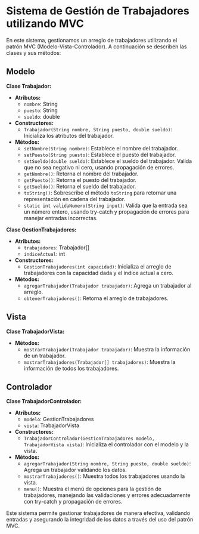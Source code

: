 
# Sistema de Gestión de Trabajadores utilizando MVC

En este sistema, gestionamos un arreglo de trabajadores utilizando el patrón MVC (Modelo-Vista-Controlador). A continuación se describen las clases y sus métodos:

## Modelo
**Clase Trabajador:**
- **Atributos:**
  - `nombre`: String
  - `puesto`: String
  - `sueldo`: double
- **Constructores:**
  - `Trabajador(String nombre, String puesto, double sueldo)`: Inicializa los atributos del trabajador.
- **Métodos:**
  - `setNombre(String nombre)`: Establece el nombre del trabajador.
  - `setPuesto(String puesto)`: Establece el puesto del trabajador.
  - `setSueldo(double sueldo)`: Establece el sueldo del trabajador. Valida que no sea negativo ni cero, usando propagación de errores.
  - `getNombre()`: Retorna el nombre del trabajador.
  - `getPuesto()`: Retorna el puesto del trabajador.
  - `getSueldo()`: Retorna el sueldo del trabajador.
  - `toString()`: Sobrescribe el método `toString` para retornar una representación en cadena del trabajador.
  - `static int validaNumero(String input)`: Valida que la entrada sea un número entero, usando try-catch y propagación de errores para manejar entradas incorrectas.

**Clase GestionTrabajadores:**
- **Atributos:**
  - `trabajadores`: Trabajador[]
  - `indiceActual`: int
- **Constructores:**
  - `GestionTrabajadores(int capacidad)`: Inicializa el arreglo de trabajadores con la capacidad dada y el índice actual a cero.
- **Métodos:**
  - `agregarTrabajador(Trabajador trabajador)`: Agrega un trabajador al arreglo.
  - `obtenerTrabajadores()`: Retorna el arreglo de trabajadores.

## Vista
**Clase TrabajadorVista:**
- **Métodos:**
  - `mostrarTrabajador(Trabajador trabajador)`: Muestra la información de un trabajador.
  - `mostrarTrabajadores(Trabajador[] trabajadores)`: Muestra la información de todos los trabajadores.

## Controlador
**Clase TrabajadorControlador:**
- **Atributos:**
  - `modelo`: GestionTrabajadores
  - `vista`: TrabajadorVista
- **Constructores:**
  - `TrabajadorControlador(GestionTrabajadores modelo, TrabajadorVista vista)`: Inicializa el controlador con el modelo y la vista.
- **Métodos:**
  - `agregarTrabajador(String nombre, String puesto, double sueldo)`: Agrega un trabajador validando los datos.
  - `mostrarTrabajadores()`: Muestra todos los trabajadores usando la vista.
  - `menu()`: Muestra el menú de opciones para la gestión de trabajadores, manejando las validaciones y errores adecuadamente con try-catch y propagación de errores.

Este sistema permite gestionar trabajadores de manera efectiva, validando entradas y asegurando la integridad de los datos a través del uso del patrón MVC.
